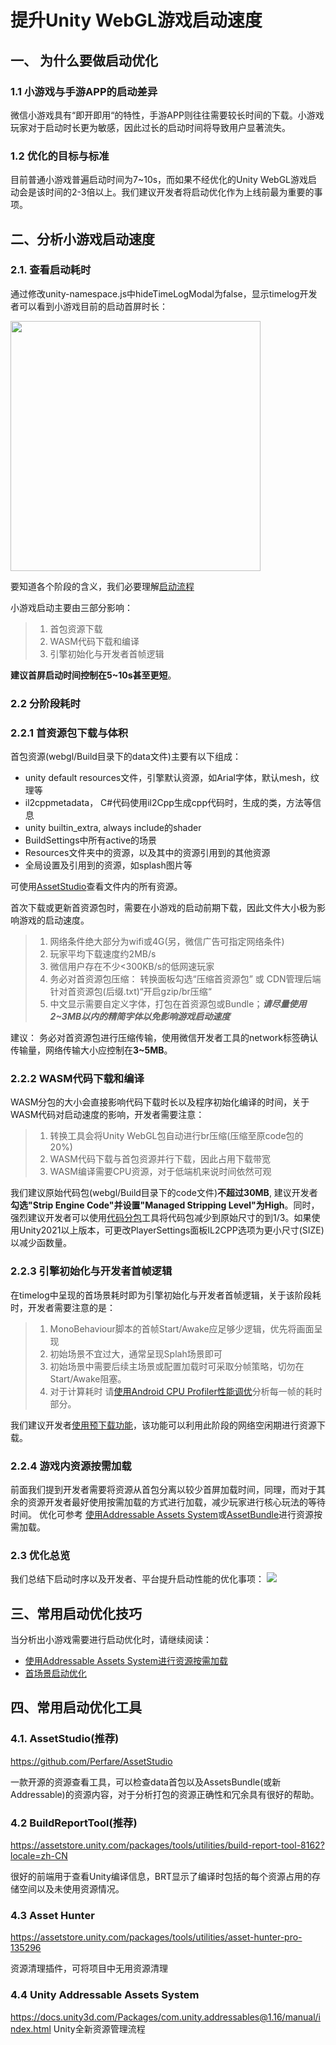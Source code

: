 #  提升Unity WebGL游戏启动速度

## 一、 为什么要做启动优化
### 1.1  小游戏与手游APP的启动差异
微信小游戏具有“即开即用“的特性，手游APP则往往需要较长时间的下载。小游戏玩家对于启动时长更为敏感，因此过长的启动时间将导致用户显著流失。

### 1.2 优化的目标与标准
目前普通小游戏普遍启动时间为7~10s，而如果不经优化的Unity WebGL游戏启动会是该时间的2-3倍以上。我们建议开发者将启动优化作为上线前最为重要的事项。


## 二、分析小游戏启动速度

### 2.1. 查看启动耗时

通过修改unity-namespace.js中hideTimeLogModal为false，显示timelog开发者可以看到小游戏目前的启动首屏时长：

<img src='../image/startupop1.png' width="400"/>



要知道各个阶段的含义，我们必要理解[启动流程](Startup.md)
  
小游戏启动主要由三部分影响：
> 1. 首包资源下载 
> 2. WASM代码下载和编译 
> 3. 引擎初始化与开发者首帧逻辑

**建议首屏启动时间控制在5~10s甚至更短**。

### 2.2 分阶段耗时
### 2.2.1 首资源包下载与体积
首包资源(webgl/Build目录下的data文件)主要有以下组成：
- unity default resources文件，引擎默认资源，如Arial字体，默认mesh，纹理等
- il2cppmetadata， C#代码使用il2Cpp生成cpp代码时，生成的类，方法等信息
- unity builtin_extra, always include的shader
- BuildSettings中所有active的场景
- Resources文件夹中的资源，以及其中的资源引用到的其他资源
- 全局设置及引用到的资源，如splash图片等

可使用[AssetStudio](https://github.com/Perfare/AssetStudio)查看文件内的所有资源。

首次下载或更新首资源包时，需要在小游戏的启动前期下载，因此文件大小极为影响游戏的启动速度。
> 1. 网络条件绝大部分为wifi或4G(另，微信广告可指定网络条件)
> 2. 玩家平均下载速度约2MB/s
> 3. 微信用户存在不少<300KB/s的低网速玩家
> 4. 务必对首资源包压缩： 转换面板勾选“压缩首资源包” 或 CDN管理后端针对首资源包(后缀.txt)“开启gzip/br压缩“
> 5. 中文显示需要自定义字体，打包在首资源包或Bundle；***请尽量使用2~3MB以内的精简字体以免影响游戏启动速度***

建议： 务必对首资源包进行压缩传输，使用微信开发者工具的network标签确认传输量，网络传输大小应控制在**3~5MB**。

### 2.2.2 WASM代码下载和编译
WASM分包的大小会直接影响代码下载时长以及程序初始化编译的时间，关于WASM代码对启动速度的影响，开发者需要注意：
>1. 转换工具会将Unity WebGL包自动进行br压缩(压缩至原code包的20%)
>2. WASM代码下载与首包资源并行下载，因此占用下载带宽
>3. WASM编译需要CPU资源，对于低端机来说时间依然可观

我们建议原始代码包(webgl/Build目录下的code文件)**不超过30MB**, 建议开发者**勾选"Strip Engine Code"并设置"Managed Stripping Level"为High**。同时，强烈建议开发者可以使用[代码分包](WasmSplit.md)工具将代码包减少到原始尺寸的到1/3。如果使用Unity2021以上版本，可更改PlayerSettings面板IL2CPP选项为更小尺寸(SIZE)以减少函数量。

### 2.2.3 引擎初始化与开发者首帧逻辑
在timelog中呈现的首场景耗时即为引擎初始化与开发者首帧逻辑，关于该阶段耗时，开发者需要注意的是：
>1. MonoBehaviour脚本的首帧Start/Awake应足够少逻辑，优先将画面呈现
>2. 初始场景不宜过大，通常呈现Splah场景即可
>3. 初始场景中需要后续主场景或配置加载时可采取分帧策略，切勿在Start/Awake阻塞。
>4. 对于计算耗时 请[使用Android CPU Profiler性能调优](AndroidProfile.md)分析每一帧的耗时部分。

我们建议开发者[使用预下载功能](UsingPreload.md)，该功能可以利用此阶段的网络空闲期进行资源下载。

### 2.2.4 游戏内资源按需加载
前面我们提到开发者需要将资源从首包分离以较少首屏加载时间，同理，而对于其余的资源开发者最好使用按需加载的方式进行加载，减少玩家进行核心玩法的等待时间。
优化可参考 [使用Addressable Assets System](UsingAddressable.md)或[AssetBundle](UsingAssetBundle.md)进行资源按需加载。

### 2.3 优化总览
我们总结下启动时序以及开发者、平台提升启动性能的优化事项：
<img src='../image/startupop2.png'/>


## 三、常用启动优化技巧
当分析出小游戏需要进行启动优化时，请继续阅读：
* [使用Addressable Assets System进行资源按需加载](UsingAddressable.md)
* [首场景启动优化](FirstSceneOptimization.md)  

## 四、常用启动优化工具
### 4.1. AssetStudio(推荐)
https://github.com/Perfare/AssetStudio

一款开源的资源查看工具，可以检查data首包以及AssetsBundle(或新Addressable)的资源内容，对于分析打包的资源正确性和冗余具有很好的帮助。

### 4.2 BuildReportTool(推荐)
https://assetstore.unity.com/packages/tools/utilities/build-report-tool-8162?locale=zh-CN

很好的前端用于查看Unity编译信息，BRT显示了编译时包括的每个资源占用的存储空间以及未使用资源情况。

### 4.3 Asset Hunter
https://assetstore.unity.com/packages/tools/utilities/asset-hunter-pro-135296

资源清理插件，可将项目中无用资源清理

### 4.4 Unity Addressable Assets System   
https://docs.unity3d.com/Packages/com.unity.addressables@1.16/manual/index.html
Unity全新资源管理流程


